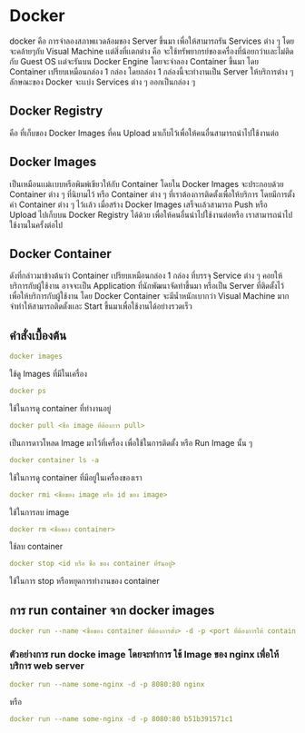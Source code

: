 # Docker

docker คือ การจำลองสภาพเเวดล้อมของ Server ขึ้นมา เพื่อให้สามารถรัน Services ต่าง ๆ โดยจะคล้ายๆกับ Visual Machine เเต่สิ่งที่เเตกต่าง คือ จะใช้ทรัพยากรย์ของเครื่องที่น้อยกว่าเเละไม่ติดกับ Guest OS เเต่จะรันบน Docker Engine โดยจะจำลอง Container ขึ้นมา โดย Container เปรียบเหมือนกล่อง 1 กล่อง โดยกล่อง 1 กล่องนี้จะทำงานเป็น Server ให้บริการต่าง ๆ  
 ลักษณะของ Docker จะเเบ่ง Services ต่าง ๆ ออกเป็นกล่อง ๆ

## Docker Registry

คือ ที่เก็บของ Docker Images ที่คน Upload มาเก็บไว้เพื่อให้คนอื่นสามารถนำไปใช้งานต่อ

## Docker Images

เป็นเหมือนเเม่เเบบหรือพิมพ์เขียวให้กับ Container โดยใน Docker Images จะประกอบด้วย Container ต่าง ๆ ที่นิยามไว้ หรือ Container ต่าง ๆ ที่เราต้องการติดตั้งเพื่อให้บริการ โดยมีการตั้งค่า Container ต่าง ๆ ไว้เเล้ว เมื่อสร้าง Docker Images เสร็จเเล้วสามารถ Push หรือ Upload ไปเก็บบน Docker Registry ได้ด้วย เพื่อให้คนอื่นนำไปใช้งานต่อหรือ เราสามารถนำไปใช้งานในครั้งต่อไป

## Docker Container

ดังที่กล่าวมาข้างต้นว่า Container เปรียบเหมือนกล่อง 1 กล่อง ที่บรรจุ Service ต่าง ๆ คอยให้บริการกับผู้ใช้งาน อาจจะเป็น Application ที่นักพัฒนาจัดทำขึ้นมา หรือเป็น Server ที่ติดตั้งไว้ เพื่อให้บริการกับผู้ใช้งาน โดย Docker Container จะมีน้ำหนักเบากว่า Visual Machine มาก จำทำให้สามารถติดตั้งเเละ Start ขึ้นมาเพื่อใช้งานได้อย่างรวดเร็ว

## คำสั่งเบื้องต้น

```yml
docker images
```

ใช้ดู Images ที่มีในเครื่อง

```yml
docker ps
```

ใช้ในการดู container ที่ทำงานอยู่

```yml
docker pull <ชื่อ image ที่ต้องการ pull>
```

เป็นการดาวโหลด Image มาไว้ที่เครื่อง เพื่อใช้ในการติดตั้ง หรือ Run Image นั้น ๆ

```yml
docker container ls -a
```

ใช้ในการดู container ที่มีอยู่ในเครื่องของเรา

```yml
docker rmi <ชื่อของ image หรือ id ของ image>
```

ใช้ในการลบ image

```yaml
docker rm <ชื่อของ container>
```

ใช้ลบ container

```yml
docker stop <id หรือ ชื่อ ของ container ที่รันอยู่>
```

ใช้ในการ stop หรือหยุดการทำงานของ container

## การ run container จาก docker images

```yml
docker run --name <ชื่อของ container ที่ต้องการตั้ง> -d -p <port ที่ต้องการให้ container run:port ปัจจุบันของ service นั้น ๆ> <ชื่อของ image ที่ทำการ pull มา หรือใช้ id ของ image ก็ได้>
```

### ตัวอย่างการ run docke image โดยจะทำการ ใช้ Image ของ nginx เพื่อให้บริการ web server

```yml
docker run --name some-nginx -d -p 8080:80 nginx
```

หรือ

```yml
docker run --name some-nginx -d -p 8080:80 b51b391571c1
```
